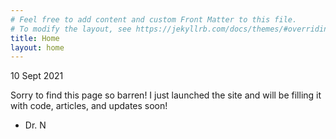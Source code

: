 ```yaml
---
# Feel free to add content and custom Front Matter to this file.
# To modify the layout, see https://jekyllrb.com/docs/themes/#overriding-theme-defaults
title: Home
layout: home
---
```


10 Sept 2021

Sorry to find this page so barren! I just launched the site and will be filling it with code, articles, and updates soon! 

- Dr. N